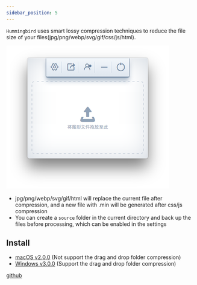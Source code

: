 ```yaml
---
sidebar_position: 5
---
```


`Hummingbird` uses smart lossy compression techniques to reduce the file size of your files(jpg/png/webp/svg/gif/css/js/html).

![hummingbird](./img/hummingbird.png)

* jpg/png/webp/svg/gif/html will replace the current file after compression, and a new file with .min will be generated after css/js compression
* You can create a `source` folder in the current directory and back up the files before processing, which can be enabled in the settings

## Install

* [macOS v2.0.0](https://drive.google.com/file/d/1oOKDEL0Wox9VdwZ8pcCZz0yyf2E63z1g/view?usp=sharing) (Not support the drag and drop folder compression)
* [Windows v3.0.0](https://drive.google.com/file/d/1eMLdviqWVWRv8gXT_d1W1uUZoIwIumVS/view?usp=sharing) (Support the drag and drop folder compression)

[github](https://github.com/leibnizli/hummingbird)
